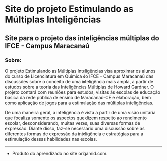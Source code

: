 # Site do projeto Estimulando as Múltiplas Inteligências
## Site para o projeto das inteligências múltiplas do IFCE - Campus Maracanaú
 
### Sobre:
 
 O projeto Estimulando as Múltiplas Inteligências visa aproximar os alunos do curso de Licenciatura em Química do IFCE - Campus Maracanaú das discussões sobre o conceito de uma inteligência mais ampla, a partir de estudos sobre a teoria das Inteligências Múltiplas de Howard Gardner. O projeto contará com reuniões para estudos, visitas às escolas de educação básica da rede pública de ensino de Maracanaú-CE e elaboração, bem como aplicação de jogos para a estimulação das múltiplas inteligências.

 De uma maneira geral, a inteligência é vista a partir de uma visão unitária que focaliza somente os aspectos que dizem respeito ao rendimento escolar, desconsiderando, muitas vezes, suas diversas formas de expressão. Diante disso, faz-se necessário uma discussão sobre as diferentes formas de expressão da inteligência e estratégias para a estimulação dessas habilidades nas escolas.

---
* Produto do aprendizado no site origamid.com.
